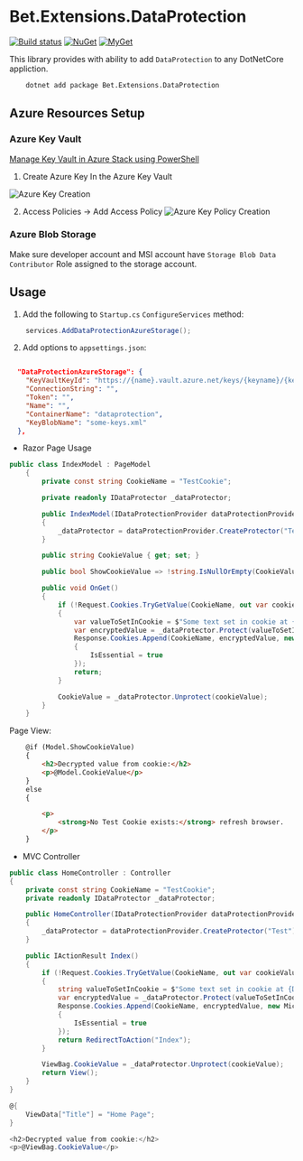 # Bet.Extensions.DataProtection

[![Build status](https://ci.appveyor.com/api/projects/status/fo9rakj7s7uhs3ij?svg=true)](https://ci.appveyor.com/project/kdcllc/bet-aspnetcore)
[![NuGet](https://img.shields.io/nuget/v/Bet.Extensions.DataProtection.svg)](https://www.nuget.org/packages?q=Bet.Extensions.DataProtection)
[![MyGet](https://img.shields.io/myget/kdcllc/v/Bet.Extensions.DataProtection.svg?label=myget)](https://www.myget.org/F/kdcllc/api/v2)

This library provides with ability to add `DataProtection` to any DotNetCore appliction.


```bash
    dotnet add package Bet.Extensions.DataProtection
```

## Azure Resources Setup

### Azure Key Vault

[Manage Key Vault in Azure Stack using PowerShell](https://docs.microsoft.com/en-us/azure-stack/user/azure-stack-key-vault-manage-powershell?view=azs-1908)

1. Create Azure Key In the Azure Key Vault

![Azure Key Creation](https://raw.githubusercontent.com/kdcllc/Bet.AspNetCore/master/img/azure-key-vault-key-creation.jpg)

2. Access Policies -> Add Access Policy
![Azure Key Policy Creation](https://raw.githubusercontent.com/kdcllc/Bet.AspNetCore/master/img/azure-key-vault-key-policy.jpg)

### Azure Blob Storage

Make sure developer account and MSI account have `Storage Blob Data Contributor` Role assigned to the storage account.

## Usage

1. Add the following to `Startup.cs` `ConfigureServices` method:

```csharp
    services.AddDataProtectionAzureStorage();
```

2. Add options to `appsettings.json`:

```json

  "DataProtectionAzureStorage": {
    "KeyVaultKeyId": "https://{name}.vault.azure.net/keys/{keyname}/{keyId}", // valut
    "ConnectionString": "",
    "Token": "",
    "Name": "",
    "ContainerName": "dataprotection",
    "KeyBlobName": "some-keys.xml"
  },
```

- Razor Page Usage

```csharp
public class IndexModel : PageModel
    {
        private const string CookieName = "TestCookie";

        private readonly IDataProtector _dataProtector;

        public IndexModel(IDataProtectionProvider dataProtectionProvider)
        {
            _dataProtector = dataProtectionProvider.CreateProtector("Test");
        }

        public string CookieValue { get; set; }

        public bool ShowCookieValue => !string.IsNullOrEmpty(CookieValue);

        public void OnGet()
        {
            if (!Request.Cookies.TryGetValue(CookieName, out var cookieValue))
            {
                var valueToSetInCookie = $"Some text set in cookie at {DateTime.Now.ToString()}";
                var encryptedValue = _dataProtector.Protect(valueToSetInCookie);
                Response.Cookies.Append(CookieName, encryptedValue, new Microsoft.AspNetCore.Http.CookieOptions
                {
                    IsEssential = true
                });
                return;
            }

            CookieValue = _dataProtector.Unprotect(cookieValue);
        }
    }
```

Page View:

```html
    @if (Model.ShowCookieValue)
    {
        <h2>Decrypted value from cookie:</h2>
        <p>@Model.CookieValue</p>
    }
    else
    {

        <p>
            <strong>No Test Cookie exists:</strong> refresh browser.
        </p>
    }
```

- MVC Controller

```csharp
public class HomeController : Controller
{
    private const string CookieName = "TestCookie";
    private readonly IDataProtector _dataProtector;

    public HomeController(IDataProtectionProvider dataProtectionProvider)
    {
        _dataProtector = dataProtectionProvider.CreateProtector("Test");
    }

    public IActionResult Index()
    {
        if (!Request.Cookies.TryGetValue(CookieName, out var cookieValue))
        {
            string valueToSetInCookie = $"Some text set in cookie at {DateTime.Now.ToString()}";
            var encryptedValue = _dataProtector.Protect(valueToSetInCookie);
            Response.Cookies.Append(CookieName, encryptedValue, new Microsoft.AspNetCore.Http.CookieOptions
            {
                IsEssential = true
            });
            return RedirectToAction("Index");
        }

        ViewBag.CookieValue = _dataProtector.Unprotect(cookieValue);
        return View();
    }
}
```

```csharp
@{
    ViewData["Title"] = "Home Page";
}

<h2>Decrypted value from cookie:</h2>
<p>@ViewBag.CookieValue</p>
```